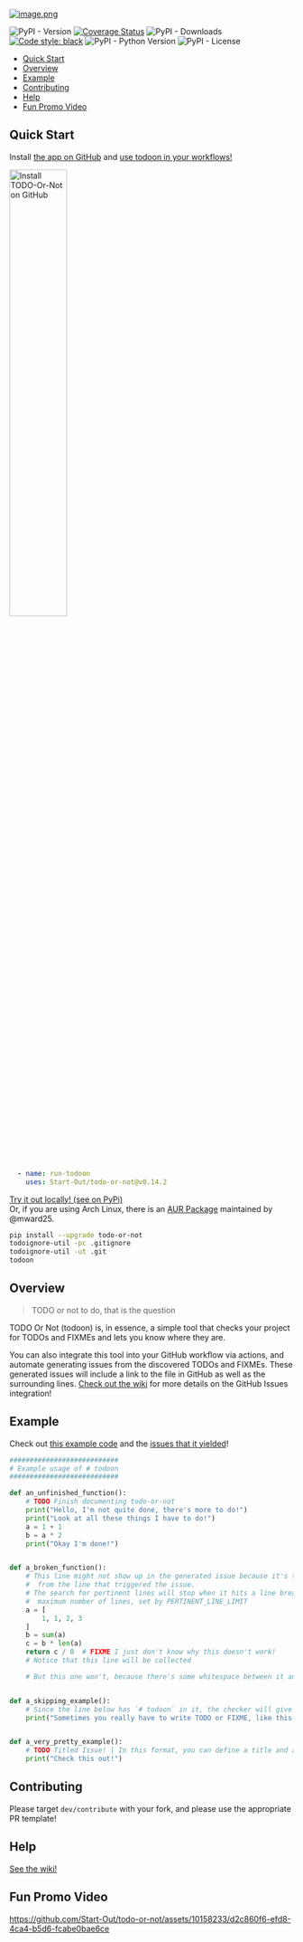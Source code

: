 [![image.png](https://i.postimg.cc/0yC7LPx6/image.png)](https://postimg.cc/75fCzv5D)

![PyPI - Version](https://img.shields.io/pypi/v/todo-or-not?color=green)
[![Coverage Status](https://coveralls.io/repos/github/Start-Out/todo-or-not/badge.svg?branch=dev/staging&kill_cache=1)](https://coveralls.io/github/Start-Out/todo-or-not?branch=dev/staging&kill_cache=1)
![PyPI - Downloads](https://img.shields.io/pypi/dm/todo-or-not)
[![Code style: black](https://img.shields.io/badge/code%20style-black-000000.svg)](https://github.com/psf/black)
![PyPI - Python Version](https://img.shields.io/pypi/pyversions/todo-or-not)
![PyPI - License](https://img.shields.io/pypi/l/todo-or-not?color=purple)

<!-- TOC start (generated with https://github.com/derlin/bitdowntoc) -->

- [Quick Start](#quick-start)
- [Overview](#overview)
- [Example](#example)
- [Contributing](#contributing)
- [Help](#help)
- [Fun Promo Video](#fun-promo-video)

<!-- TOC end -->

<!-- TOC --><a name="quick-start"></a>
## Quick Start

Install [the app on GitHub](https://github.com/apps/todo-or-not) and [use todoon in your workflows!](https://github.com/marketplace/actions/todo-or-not)

[<img src="https://github.com/user-attachments/assets/3d079ede-6bfd-40d4-9bf2-bd72193e8ac8" alt="Install TODO-Or-Not on GitHub" width="45%"/>](https://github.com/apps/todo-or-not/installations/new)

```yaml
  - name: run-todoon
    uses: Start-Out/todo-or-not@v0.14.2           
```

[Try it out locally! (see on PyPi)](https://pypi.org/project/todo-or-not/)  
Or, if you are using Arch Linux, there is an [AUR Package](https://aur.archlinux.org/packages/python-todo-or-not) maintained by @mward25.

```bash
pip install --upgrade todo-or-not
todoignore-util -pc .gitignore 
todoignore-util -ut .git
todoon
```

<!-- TOC --><a name="overview"></a>
## Overview

> TODO or not to do, that is the question

TODO Or Not (todoon) is, in essence, a simple tool that checks your project for TODOs and FIXMEs and lets you know where they are. 

You can also integrate this tool into your GitHub workflow via actions, and automate generating issues from the discovered TODOs and
FIXMEs. These generated issues will include a link to the file in GitHub as well as the surrounding lines. [Check out the wiki](https://github.com/Start-Out/todo-or-not/wiki/Commands-%E2%80%90-todoignore%E2%80%90util) for 
more details on the GitHub Issues integration!


<!-- TOC --><a name="example"></a>
## Example

Check out [this example code](blob/dev/staging/example.py) and
the [issues that it yielded](https://github.com/Start-Out/todo-or-not/issues?q=is%3Aissue+author%3Aapp%2Ftodo-or-not+label%3Aexample+)!

```py
###########################
# Example usage of # todoon
###########################

def an_unfinished_function():
    # TODO Finish documenting todo-or-not
    print("Hello, I'm not quite done, there's more to do!")
    print("Look at all these things I have to do!")
    a = 1 + 1
    b = a * 2
    print("Okay I'm done!")


def a_broken_function():
    # This line might not show up in the generated issue because it's too far away
    #  from the line that triggered the issue.
    # The search for pertinent lines will stop when it hits a line break or the
    #  maximum number of lines, set by PERTINENT_LINE_LIMIT
    a = [
        1, 1, 2, 3
    ]
    b = sum(a)
    c = b * len(a)
    return c / 0  # FIXME I just don't know why this doesn't work!
    # Notice that this line will be collected

    # But this one won't, because there's some whitespace between it and the trigger!


def a_skipping_example():
    # Since the line below has `# todoon` in it, the checker will give it a pass even though it has the magic words!
    print("Sometimes you really have to write TODO or FIXME, like this!")  # todoon


def a_very_pretty_example():
    # TODO Titled Issue! | In this format, you can define a title and a body! Also labels like #example or #enhancement
    print("Check this out!")

```

<!-- TOC --><a name="contributing"></a>
## Contributing

Please target `dev/contribute` with your fork, and please use the appropriate PR template! 

<!-- TOC --><a name="help"></a>
## Help

[See the wiki!](https://github.com/Start-Out/todo-or-not/wiki)

<!-- TOC --><a name="fun-promo-video"></a>
## Fun Promo Video

https://github.com/Start-Out/todo-or-not/assets/10158233/d2c860f6-efd8-4ca4-b5d6-fcabe0bae6ce


